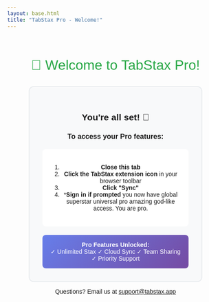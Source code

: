 ```yaml
---
layout: base.html
title: "TabStax Pro - Welcome!"
---
```


<div style="font-family: Arial, sans-serif; text-align: center; padding: 50px; max-width: 600px; margin: 0 auto;">

<div style="color: #28a745; font-size: 32px; margin-bottom: 30px;">
🎉 Welcome to TabStax Pro!
</div>

<div style="background: #f8f9fa; padding: 30px; border-radius: 12px; border: 2px solid #e9ecef;">

## You're all set! 🚀

### To access your Pro features:

<div style="background: white; padding: 20px; border-radius: 8px; margin: 20px 0;">

1. **Close this tab**
2. **Click the TabStax extension icon** in your browser toolbar  
3. **Click "Sync"**
4. ***Sign in if prompted** you now have global superstar universal pro amazing god-like access. You are pro.

</div>

<div style="background: linear-gradient(135deg, #667eea 0%, #764ba2 100%); color: white; padding: 15px; border-radius: 8px; margin-top: 20px;">
<strong>Pro Features Unlocked:</strong><br>
✓ Unlimited Stax ✓ Cloud Sync ✓ Team Sharing ✓ Priority Support
</div>

</div>

Questions? Email us at [support@tabstax.app](mailto:support@tabstax.app)

</div>

<script>
// Get session ID from URL for analytics
const urlParams = new URLSearchParams(window.location.search);
const sessionId = urlParams.get('session_id');

if (sessionId) {
    // Optional: Send to analytics
    console.log('Payment completed:', sessionId);
}
</script>
